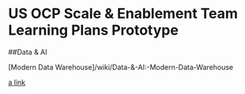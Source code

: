 # US OCP Scale & Enablement Team Learning Plans Prototype

##Data & AI

[Modern Data Warehouse]/wiki/Data-&-AI:-Modern-Data-Warehouse

[a link](https://github.com/bhitney/Learning-Plans/wiki/Data-&-AI:-Modern-Data-Warehouse)
